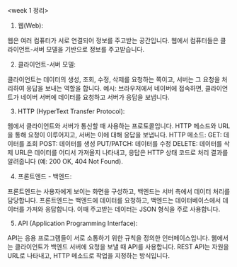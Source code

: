 <week 1 정리>

1. 웹(Web):

웹은 여러 컴퓨터가 서로 연결되어 정보를 주고받는 공간입니다. 웹에서 컴퓨터들은 클라이언트-서버 모델을 기반으로 정보를 주고받습니다.

2. 클라이언트-서버 모델:

클라이언트는 데이터의 생성, 조회, 수정, 삭제를 요청하는 쪽이고, 서버는 그 요청을 처리하여 응답을 보내는 역할을 합니다.
예시: 브라우저에서 네이버에 접속하면, 클라이언트가 네이버 서버에 데이터를 요청하고 서버가 응답을 보냅니다.

3. HTTP (HyperText Transfer Protocol):

웹에서 클라이언트와 서버가 통신할 때 사용하는 프로토콜입니다. HTTP 메소드와 URL을 통해 요청이 이루어지고, 서버는 이에 대해 응답을 보냅니다.
HTTP 메소드:
GET: 데이터를 조회
POST: 데이터를 생성
PUT/PATCH: 데이터를 수정
DELETE: 데이터를 삭제
URL은 데이터를 어디서 가져올지 나타내고, 응답은 HTTP 상태 코드로 처리 결과를 알려줍니다 (예: 200 OK, 404 Not Found).

4. 프론트엔드 - 백엔드:

프론트엔드는 사용자에게 보이는 화면을 구성하고, 백엔드는 서버 측에서 데이터 처리를 담당합니다.
프론트엔드는 백엔드에 데이터를 요청하고, 백엔드는 데이터베이스에서 데이터를 가져와 응답합니다. 이때 주고받는 데이터는 JSON 형식을 주로 사용합니다.

5. API (Application Programming Interface):

API는 응용 프로그램들이 서로 소통하기 위한 규칙을 정의한 인터페이스입니다. 웹에서는 클라이언트가 백엔드 서버에 요청을 보낼 때 API를 사용합니다.
REST API는 자원을 URL로 나타내고, HTTP 메소드로 작업을 지정하는 방식입니다.

